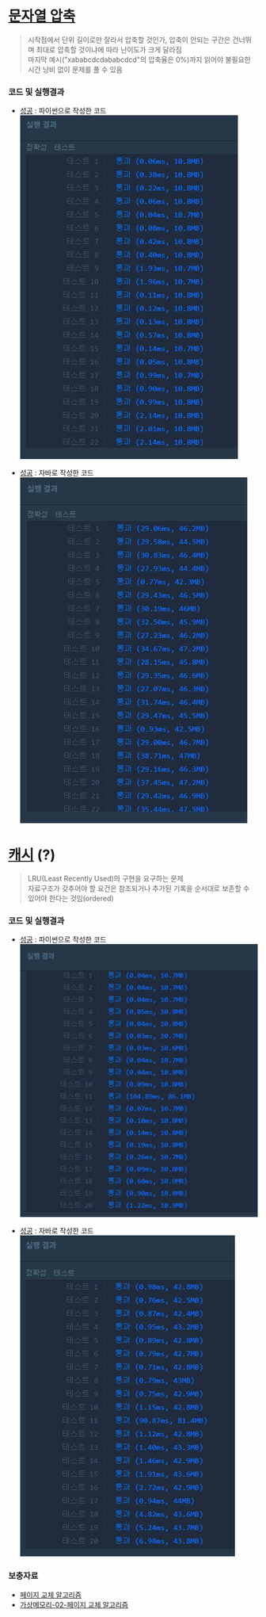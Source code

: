 # [문자열 압축](https://programmers.co.kr/learn/courses/30/lessons/60057) 
> 시작점에서 단위 길이로만 잘라서 압축할 것인가, 압축이 안되는 구간은 건너뛰며 최대로 압축할 것이냐에 따라 난이도가 크게 달라짐  
> 마지막 예시("xababcdcdababcdcd"의 압축율은 0%)까지 읽어야 불필요한 시간 낭비 없이 문제를 풀 수 있음  

### 코드 및 실행결과
* [성공](string_compression_python.py) : 파이썬으로 작성한 코드  
  ![결과](string_compression_result_python.JPG)

* [성공](StringCompression.java) : 자바로 작성한 코드  
  ![결과](string_compression_result_java.JPG)

# [캐시](https://programmers.co.kr/learn/courses/30/lessons/17680) (?)
> LRU(Least Recently Used)의 구현을 요구하는 문제  
> 자료구조가 갖추어야 할 요건은 참조되거나 추가된 기록을 순서대로 보존할 수 있어야 한다는 것임(ordered)   

### 코드 및 실행결과
* [성공](cache.py) : 파이썬으로 작성한 코드  
  ![결과](cache_result_python.JPG)

* [성공](Cache.java) : 자바로 작성한 코드  
  ![결과](cache_result_java.JPG)

### 보충자료
* [페이지 교체 알고리즘](https://jhpop.tistory.com/34)
* [가상메모리-02-페이지 교체 알고리즘](https://eunhyejung.github.io/os/2018/07/24/operatingsystem-study15.html)
